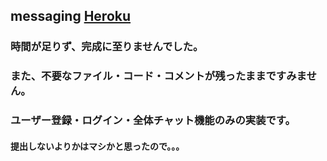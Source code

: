 ## messaging [Heroku](https://superb.herokuapp.com/)

### 時間が足りず、完成に至りませんでした。
### また、不要なファイル・コード・コメントが残ったままですみません。

### ユーザー登録・ログイン・全体チャット機能のみの実装です。

#### 提出しないよりかはマシかと思ったので。。。

